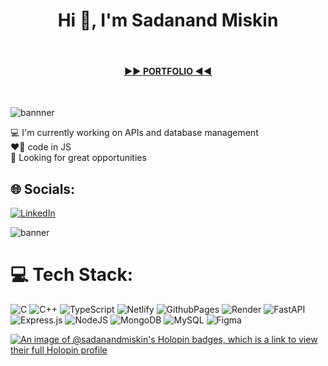  <h1 align="center">Hi 👋, I'm Sadanand Miskin</h1>
 <br>
 <h4 align="center"><a href="https://sore-cyan-beetle-tie.cyclic.app/">▶️▶️ PORTFOLIO ◀️◀️</a></h4>
<br>

![bannner](https://github.com/SadanandMiskin/SadanandMiskin/assets/119523972/32711b9a-f793-4989-96ac-4508b82c6104)

💻 I'm currently working on APIs and database management<br>❤️‍🔥 code in JS<br>🤝 Looking for great opportunities

## 🌐 Socials:
[![LinkedIn](https://img.shields.io/badge/LinkedIn-%230077B5.svg?logo=linkedin&logoColor=white)](https://linkedin.com/in/sadanand-miskin-a1414a1a4/) 

![banner](https://github.com/SadanandMiskin/SadanandMiskin/assets/119523972/5c584e3d-aa86-4ecf-84bc-1b34af764b1f)


# 💻 Tech Stack:
![C](https://img.shields.io/badge/c-%2300599C.svg?style=flat-square&logo=c&logoColor=white) ![C++](https://img.shields.io/badge/c++-%2300599C.svg?style=flat-square&logo=c%2B%2B&logoColor=white) ![TypeScript](https://img.shields.io/badge/typescript-%23007ACC.svg?style=flat-square&logo=typescript&logoColor=white) ![Netlify](https://img.shields.io/badge/netlify-%23000000.svg?style=flat-square&logo=netlify&logoColor=#00C7B7) ![GithubPages](https://img.shields.io/badge/github%20pages-121013?style=flat-square&logo=github&logoColor=white) ![Render](https://img.shields.io/badge/Render-%46E3B7.svg?style=flat-square&logo=render&logoColor=white) ![FastAPI](https://img.shields.io/badge/FastAPI-005571?style=flat-square&logo=fastapi) ![Express.js](https://img.shields.io/badge/express.js-%23404d59.svg?style=flat-square&logo=express&logoColor=%2361DAFB) ![NodeJS](https://img.shields.io/badge/node.js-6DA55F?style=flat-square&logo=node.js&logoColor=white) ![MongoDB](https://img.shields.io/badge/MongoDB-%234ea94b.svg?style=flat-square&logo=mongodb&logoColor=white) ![MySQL](https://img.shields.io/badge/mysql-%2300000f.svg?style=flat-square&logo=mysql&logoColor=white) ![Figma](https://img.shields.io/badge/figma-%23F24E1E.svg?style=flat-square&logo=figma&logoColor=white)


[![An image of @sadanandmiskin's Holopin badges, which is a link to view their full Holopin profile](https://holopin.me/sadanandmiskin)](https://holopin.io/@sadanandmiskin)








<!-- Proudly created with GPRM ( https://gprm.itsvg.in ) -->




<!-- Proudly created with GPRM ( https://gprm.itsvg.in ) -->
